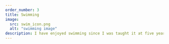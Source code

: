 ```yaml
---
order_number: 3
title: Swimming
image:
  src: swim_icon.png
  alt: "swimming image"
description: I have enjoyed swimming since I was taught it at five years old. I started competing in middle school, and in high school, I tried out for the team and made varsity. When I enrolled in TAMS, I put my competitive side to rest, but continued practicing. Swimming has been one of the biggest character-molding aspects of my life, and I still like to hop in for a few laps here and there.
---
```

